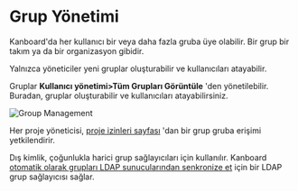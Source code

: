 Grup Yönetimi
=================

Kanboard'da her kullanıcı bir veya daha fazla gruba üye olabilir.
Bir grup bir takım ya da bir organizasyon gibidir.

Yalnızca yöneticiler yeni gruplar oluşturabilir ve kullanıcıları atayabilir.

Gruplar **Kullanıcı yönetimi>Tüm Grupları Görüntüle** 'den yönetilebilir.
Buradan, gruplar oluşturabilir ve kullanıcıları atayabilirsiniz.

![Group Management](screenshots/groups-management.png)

Her proje yöneticisi, [proje izinleri sayfası](project-permissions.markdown) 'dan bir grup gruba erişimi yetkilendirir.

Dış kimlik, çoğunlukla harici grup sağlayıcıları için kullanılır.
Kanboard [otomatik olarak grupları LDAP sunucularından senkronize et](ldap-group-sync.markdown) için bir LDAP grup sağlayıcısı sağlar.
